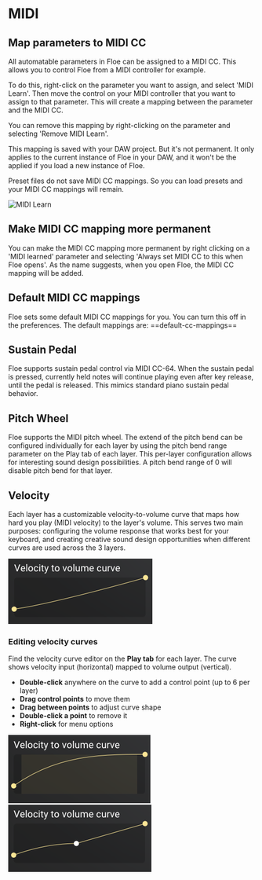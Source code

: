 <!--
SPDX-FileCopyrightText: 2025 Sam Windell
SPDX-License-Identifier: GPL-3.0-or-later
-->

# MIDI

## Map parameters to MIDI CC

All automatable parameters in Floe can be assigned to a MIDI CC. This allows you to control Floe from a MIDI controller for example.

To do this, right-click on the parameter you want to assign, and select 'MIDI Learn'. Then move the control on your MIDI controller that you want to assign to that parameter. This will create a mapping between the parameter and the MIDI CC. 

You can remove this mapping by right-clicking on the parameter and selecting 'Remove MIDI Learn'.

This mapping is saved with your DAW project. But it's not permanent. It only applies to the current instance of Floe in your DAW, and it won't be the applied if you load a new instance of Floe.

Preset files do not save MIDI CC mappings. So you can load presets and your MIDI CC mappings will remain.

![MIDI Learn](../images/midi-learn.png)

## Make MIDI CC mapping more permanent

You can make the MIDI CC mapping more permanent by right clicking on a 'MIDI learned' parameter and selecting 'Always set MIDI CC to this when Floe opens'. As the name suggests, when you open Floe, the MIDI CC mapping will be added.

## Default MIDI CC mappings

Floe sets some default MIDI CC mappings for you. You can turn this off in the preferences. The default mappings are:
==default-cc-mappings==

## Sustain Pedal

Floe supports sustain pedal control via MIDI CC-64. When the sustain pedal is pressed, currently held notes will continue playing even after key release, until the pedal is released. This mimics standard piano sustain pedal behavior.

## Pitch Wheel

Floe supports the MIDI pitch wheel. The extend of the pitch bend can be configured individually for each layer by using the pitch bend range parameter on the Play tab of each layer. This per-layer configuration allows for interesting sound design possibilities. A pitch bend range of 0 will disable pitch bend for that layer.

## Velocity

Each layer has a customizable velocity-to-volume curve that maps how hard you play (MIDI velocity) to the layer's volume. This serves two main purposes: configuring the volume response that works best for your keyboard, and creating creative sound design opportunities when different curves are used across the 3 layers.

![Velocity curve editor](../images/vel-vol-curve.png)

### Editing velocity curves

Find the velocity curve editor on the **Play tab** for each layer. The curve shows velocity input (horizontal) mapped to volume output (vertical).

- **Double-click** anywhere on the curve to add a control point (up to 6 per layer)
- **Drag control points** to move them
- **Drag between points** to adjust curve shape
- **Double-click a point** to remove it
- **Right-click** for menu options

![Curve shaping tools](../images/vel-vol-curve-shape.png)
![Control point editing](../images/vel-vol-curve-points.png)
